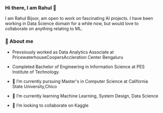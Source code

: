 ### Hi there, I am Rahul 👋
I am Rahul Bijoor, am open to work on fascinating AI projects. I have been working in Data Science domain for a while now, but would love to collaborate on anything relating to ML.

### 🦸‍ About me 
- Prevsiously worked as Data Analytics Associate at PricewaterhouseCoopersAccleration Center Bengaluru <br>
- Completed Bachelor of Engineering in Information Science at PES Institute of Technology.
  
- 🔭 I’m currently pursuing Master's in Computer Science at California State University,Chico
- 🌱 I’m currently learning Machine Learning, System Design, Data Science 
- 👯 I’m looking to collaborate on Kaggle
<!--
**rahulbijoor/rahulbijoor** is a ✨ _special_ ✨ repository because its `README.md` (this file) appears on your GitHub profile.

Here are some ideas to get you started:

- 🔭 I’m currently working on ...
- 🌱 I’m currently learning ...
- 👯 I’m looking to collaborate on ...
- 🤔 I’m looking for help with ...
- 💬 Ask me about ...
- 📫 How to reach me: ...
- 😄 Pronouns: ...
- ⚡ Fun fact: ...
-->
